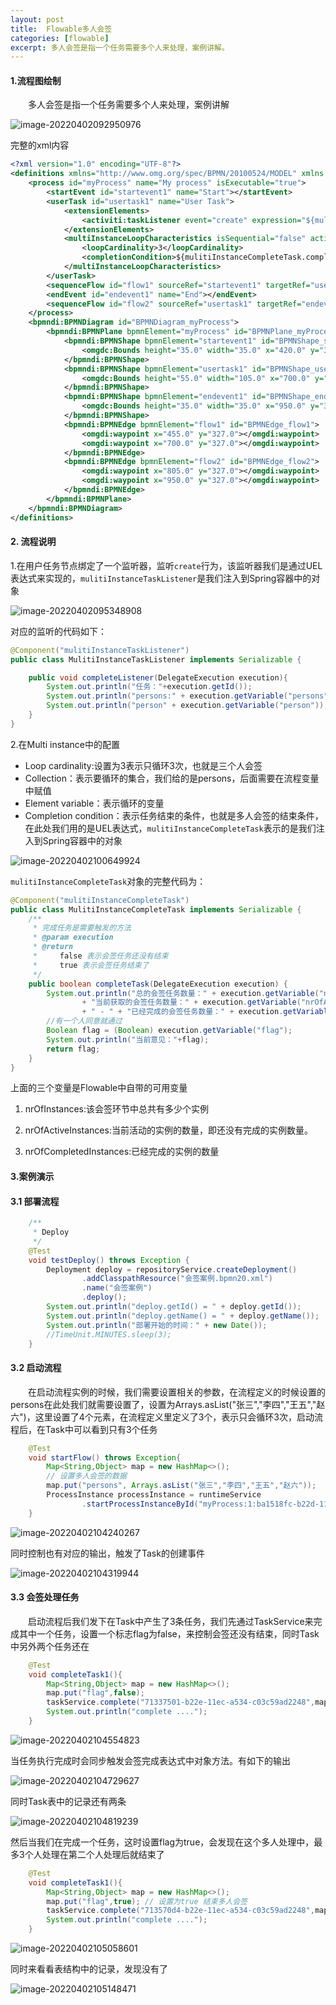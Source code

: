 ```yaml
---
layout: post
title:  Flowable多人会签
categories: [flowable]
excerpt: 多人会签是指一个任务需要多个人来处理，案例讲解。
---
```




#### 1.流程图绘制

&emsp;&emsp;多人会签是指一个任务需要多个人来处理，案例讲解

![image-20220402092950976](/images/2022/06/image-20220402092950976.png)

完整的xml内容

```xml
<?xml version="1.0" encoding="UTF-8"?>
<definitions xmlns="http://www.omg.org/spec/BPMN/20100524/MODEL" xmlns:xsi="http://www.w3.org/2001/XMLSchema-instance" xmlns:xsd="http://www.w3.org/2001/XMLSchema" xmlns:activiti="http://activiti.org/bpmn" xmlns:bpmndi="http://www.omg.org/spec/BPMN/20100524/DI" xmlns:omgdc="http://www.omg.org/spec/DD/20100524/DC" xmlns:omgdi="http://www.omg.org/spec/DD/20100524/DI" typeLanguage="http://www.w3.org/2001/XMLSchema" expressionLanguage="http://www.w3.org/1999/XPath" targetNamespace="http://www.activiti.org/test">
    <process id="myProcess" name="My process" isExecutable="true">
        <startEvent id="startevent1" name="Start"></startEvent>
        <userTask id="usertask1" name="User Task">
            <extensionElements>
                <activiti:taskListener event="create" expression="${mulitiInstanceTaskListener.completeListener(execution)}"></activiti:taskListener>
            </extensionElements>
            <multiInstanceLoopCharacteristics isSequential="false" activiti:collection="persons" activiti:elementVariable="person">
                <loopCardinality>3</loopCardinality>
                <completionCondition>${mulitiInstanceCompleteTask.completeTask(execution)}</completionCondition>
            </multiInstanceLoopCharacteristics>
        </userTask>
        <sequenceFlow id="flow1" sourceRef="startevent1" targetRef="usertask1"></sequenceFlow>
        <endEvent id="endevent1" name="End"></endEvent>
        <sequenceFlow id="flow2" sourceRef="usertask1" targetRef="endevent1"></sequenceFlow>
    </process>
    <bpmndi:BPMNDiagram id="BPMNDiagram_myProcess">
        <bpmndi:BPMNPlane bpmnElement="myProcess" id="BPMNPlane_myProcess">
            <bpmndi:BPMNShape bpmnElement="startevent1" id="BPMNShape_startevent1">
                <omgdc:Bounds height="35.0" width="35.0" x="420.0" y="310.0"></omgdc:Bounds>
            </bpmndi:BPMNShape>
            <bpmndi:BPMNShape bpmnElement="usertask1" id="BPMNShape_usertask1">
                <omgdc:Bounds height="55.0" width="105.0" x="700.0" y="300.0"></omgdc:Bounds>
            </bpmndi:BPMNShape>
            <bpmndi:BPMNShape bpmnElement="endevent1" id="BPMNShape_endevent1">
                <omgdc:Bounds height="35.0" width="35.0" x="950.0" y="310.0"></omgdc:Bounds>
            </bpmndi:BPMNShape>
            <bpmndi:BPMNEdge bpmnElement="flow1" id="BPMNEdge_flow1">
                <omgdi:waypoint x="455.0" y="327.0"></omgdi:waypoint>
                <omgdi:waypoint x="700.0" y="327.0"></omgdi:waypoint>
            </bpmndi:BPMNEdge>
            <bpmndi:BPMNEdge bpmnElement="flow2" id="BPMNEdge_flow2">
                <omgdi:waypoint x="805.0" y="327.0"></omgdi:waypoint>
                <omgdi:waypoint x="950.0" y="327.0"></omgdi:waypoint>
            </bpmndi:BPMNEdge>
        </bpmndi:BPMNPlane>
    </bpmndi:BPMNDiagram>
</definitions>
```

#### 2. 流程说明

1.在用户任务节点绑定了一个监听器，监听`create`行为，该监听器我们是通过UEL表达式来实现的，`mulitiInstanceTaskListener`是我们注入到Spring容器中的对象

![image-20220402095348908](/images/2022/06/image-20220402095348908.png)

对应的监听的代码如下：

```java
@Component("mulitiInstanceTaskListener")
public class MulitiInstanceTaskListener implements Serializable {

    public void completeListener(DelegateExecution execution){
        System.out.println("任务："+execution.getId());
        System.out.println("persons:" + execution.getVariable("persons"));
        System.out.println("person" + execution.getVariable("person"));
    }
}
```

2.在Multi instance中的配置

* Loop cardinality:设置为3表示只循环3次，也就是三个人会签
* Collection：表示要循环的集合，我们给的是persons，后面需要在流程变量中赋值
* Element variable：表示循环的变量
* Completion condition：表示任务结束的条件，也就是多人会签的结束条件，在此处我们用的是UEL表达式，`mulitiInstanceCompleteTask`表示的是我们注入到Spring容器中的对象

![image-20220402100649924](/images/2022/06/image-20220402100649924.png)



`mulitiInstanceCompleteTask`对象的完整代码为：

```java
@Component("mulitiInstanceCompleteTask")
public class MulitiInstanceCompleteTask implements Serializable {
    /**
     * 完成任务是需要触发的方法
     * @param execution
     * @return
     *     false 表示会签任务还没有结束
     *     true 表示会签任务结束了
     */
    public boolean completeTask(DelegateExecution execution) {
        System.out.println("总的会签任务数量：" + execution.getVariable("nrOfInstances")
                + "当前获取的会签任务数量：" + execution.getVariable("nrOfActiveInstances")
                + " - " + "已经完成的会签任务数量：" + execution.getVariable("nrOfCompletedInstances"));
        //有一个人同意就通过
        Boolean flag = (Boolean) execution.getVariable("flag");
        System.out.println("当前意见："+flag);
        return flag;
    }
}
```

上面的三个变量是Flowable中自带的可用变量

1. nrOfInstances:该会签环节中总共有多少个实例

2. nrOfActiveInstances:当前活动的实例的数量，即还没有完成的实例数量。

3. nrOfCompletedInstances:已经完成的实例的数量



#### 3.案例演示

#### 3.1 部署流程

```java
    /**
     * Deploy
     */
    @Test
    void testDeploy() throws Exception {
        Deployment deploy = repositoryService.createDeployment()
                .addClasspathResource("会签案例.bpmn20.xml")
                .name("会签案例")
                .deploy();
        System.out.println("deploy.getId() = " + deploy.getId());
        System.out.println("deploy.getName() = " + deploy.getName());
        System.out.println("部署开始的时间：" + new Date());
        //TimeUnit.MINUTES.sleep(3);
    }
```

#### 3.2 启动流程

&emsp;&emsp;在启动流程实例的时候，我们需要设置相关的参数，在流程定义的时候设置的persons在此处我们就需要设置了，设置为Arrays.asList("张三","李四","王五","赵六")，这里设置了4个元素，在流程定义里定义了3个，表示只会循环3次，启动流程后，在Task中可以看到只有3个任务

```java
    @Test
    void startFlow() throws Exception{
        Map<String,Object> map = new HashMap<>();
        // 设置多人会签的数据
        map.put("persons", Arrays.asList("张三","李四","王五","赵六"));
        ProcessInstance processInstance = runtimeService
                .startProcessInstanceById("myProcess:1:ba1518fc-b22d-11ec-9313-c03c59ad2248",map);
    }
```

![image-20220402104240267](/images/2022/06/image-20220402104240267.png)



同时控制也有对应的输出，触发了Task的创建事件

![image-20220402104319944](/images/2022/06/image-20220402104319944.png)



#### 3.3 会签处理任务

&emsp;&emsp;启动流程后我们发下在Task中产生了3条任务，我们先通过TaskService来完成其中一个任务，设置一个标志flag为false，来控制会签还没有结束，同时Task中另外两个任务还在

```java
    @Test
    void completeTask1(){
        Map<String,Object> map = new HashMap<>();
        map.put("flag",false);
        taskService.complete("71337501-b22e-11ec-a534-c03c59ad2248",map);
        System.out.println("complete ....");
    }
```

![image-20220402104554823](/images/2022/06/image-20220402104554823.png)

当任务执行完成时会同步触发会签完成表达式中对象方法。有如下的输出

![image-20220402104729627](/images/2022/06/image-20220402104729627.png)

同时Task表中的记录还有两条

![image-20220402104819239](/images/2022/06/image-20220402104819239.png)

然后当我们在完成一个任务，这时设置flag为true，会发现在这个多人处理中，最多3个人处理在第二个人处理后就结束了

```java
    @Test
    void completeTask1(){
        Map<String,Object> map = new HashMap<>();
        map.put("flag",true); // 设置为true 结束多人会签
        taskService.complete("713570d4-b22e-11ec-a534-c03c59ad2248",map);
        System.out.println("complete ....");
    }
```





![image-20220402105058601](/images/2022/06/image-20220402105058601.png)



同时来看看表结构中的记录，发现没有了

![image-20220402105148471](/images/2022/06/image-20220402105148471.png)
